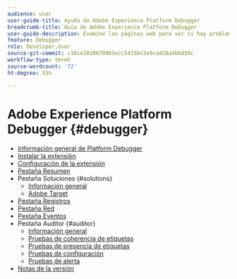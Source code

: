 ```yaml
---
audience: user
user-guide-title: Ayuda de Adobe Experience Platform Debugger
breadcrumb-title: Guía de Adobe Experience Platform Debugger
user-guide-description: Examine las páginas web para ver si hay problemas con las implementaciones de Experience Platform mediante Adobe Experience Platform Debugger para Chrome y Firefox.
feature: Debugger
role: Developer,User
source-git-commit: c16ce1020670065ecc5415bc3e9ca428adbbd50c
workflow-type: tm+mt
source-wordcount: '72'
ht-degree: 55%

---
```



# Adobe Experience Platform Debugger {#debugger}

* [Información general de Platform Debugger](./home.md)
* [Instalar la extensión](./install-debugger.md)
* [Configuración de la extensión](./configure-debugger.md)
* [Pestaña Resumen](./summary.md)
* Pestaña Soluciones {#solutions}
   * [Información general](./solutions/overview.md)
   * [Adobe Target](./solutions/target.md)
* [Pestaña Registros](./logs.md)
* [Pestaña Red](./network.md)
* [Pestaña Eventos](./events.md)
* Pestaña Auditor {#auditor}
   * [Información general](./auditor/overview.md)
   * [Pruebas de coherencia de etiquetas](./auditor/tag-consistency.md)
   * [Pruebas de presencia de etiquetas](./auditor/tag-presence.md)
   * [Pruebas de configuración](./auditor/configuration.md)
   * [Pruebas de alerta](./auditor/alerts.md)
* [Notas de la versión](./release-notes.md)
